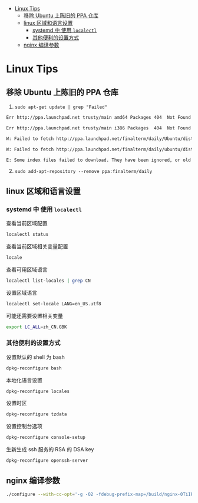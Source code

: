 <!-- TOC -->

- [Linux Tips](#linux-tips)
  - [移除 Ubuntu 上陈旧的 PPA 仓库](#移除-ubuntu-上陈旧的-ppa-仓库)
  - [linux 区域和语言设置](#linux-区域和语言设置)
    - [systemd 中 使用 `localectl`](#systemd-中-使用-localectl)
    - [其他便利的设置方式](#其他便利的设置方式)
  - [nginx 编译参数](#nginx-编译参数)

<!-- /TOC -->

# Linux Tips

## 移除 Ubuntu 上陈旧的 PPA 仓库

1. `sudo apt-get update | grep "Failed"`

```bash
Err http://ppa.launchpad.net trusty/main amd64 Packages 404  Not Found

Err http://ppa.launchpad.net trusty/main i386 Packages  404  Not Found

W: Failed to fetch http://ppa.launchpad.net/finalterm/daily/Ubuntu/dists/trusty/main/binary-amd64/Packages  404  Not Found

W: Failed to fetch http://ppa.launchpad.net/finalterm/daily/ubuntu/dists/trusty/main/binary-i386/Packages  404  Not Found

E: Some index files failed to download. They have been ignored, or old ones used instead.
```

2. `sudo add-apt-repository --remove ppa:finalterm/daily`

## linux 区域和语言设置

### systemd 中 使用 `localectl`

查看当前区域配置

```bash
localectl status
```

查看当前区域相关变量配置

```bash
locale
```

查看可用区域语言

```bash
localectl list-locales | grep CN
```

设置区域语言

```bash
localectl set-locale LANG=en_US.utf8
```

可能还需要设置相关变量

```bash
export LC_ALL=zh_CN.GBK
```

### 其他便利的设置方式

设置默认的 shell 为 bash

```bash
dpkg-reconfigure bash
```

本地化语言设置

```bash
dpkg-reconfigure locales
```

设置时区

```bash
dpkg-reconfigure tzdata
```

设置控制台选项

```bash
dpkg-reconfigure console-setup
```

生新生成 ssh 服务的 RSA 的 DSA key

```bash
dpkg-reconfigure openssh-server
```

## nginx 编译参数

```bash
./configure --with-cc-opt='-g -O2 -fdebug-prefix-map=/build/nginx-0TiIP5/nginx-1.10.3=. -fstack-protector-strong -Wformat -Werror=format-security -D_FORTIFY_SOURCE=2' --with-ld-opt='-Wl,-z,relro -Wl,-z,now' --prefix=/usr/share/nginx --conf-path=/etc/nginx/nginx.conf --http-log-path=/var/log/nginx/access.log --error-log-path=/var/log/nginx/error.log --lock-path=/var/lock/nginx.lock --pid-path=/run/nginx.pid --modules-path=/usr/lib/nginx/modules --http-client-body-temp-path=/var/lib/nginx/body --http-fastcgi-temp-path=/var/lib/nginx/fastcgi --http-proxy-temp-path=/var/lib/nginx/proxy --http-scgi-temp-path=/var/lib/nginx/scgi --http-uwsgi-temp-path=/var/lib/nginx/uwsgi --with-debug --with-pcre-jit --with-http_ssl_module --with-http_stub_status_module --with-http_realip_module --with-http_auth_request_module --with-http_v2_module --with-http_dav_module --with-http_slice_module --with-threads --with-http_addition_module --with-http_geoip_module=dynamic --with-http_gunzip_module --with-http_gzip_static_module --with-http_image_filter_module=dynamic --with-http_sub_module --with-http_xslt_module=dynamic --with-stream=dynamic --with-stream_ssl_module --with-mail=dynamic --with-mail_ssl_module --add-module=../nginx-rtmp-module --with-pcre=../pcre-8.43 --with-zlib=../zlib-1.2.11 --add-dynamic-module=../ngx_http_auth_pam_module --add-dynamic-module=../nginx-dav-ext-module --add-dynamic-module=../echo-nginx-module --add-module=../ngx_http_substitutions_filter_module --add-module=../nginx-upstream-fair
```
